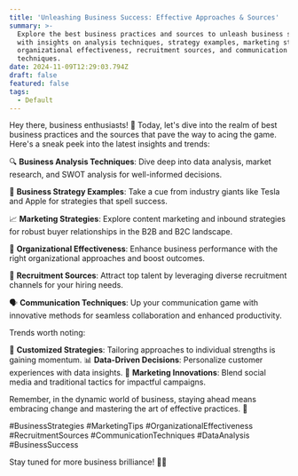 ```yaml
---
title: 'Unleashing Business Success: Effective Approaches & Sources'
summary: >-
  Explore the best business practices and sources to unleash business success
  with insights on analysis techniques, strategy examples, marketing strategies,
  organizational effectiveness, recruitment sources, and communication
  techniques.
date: 2024-11-09T12:29:03.794Z
draft: false
featured: false
tags:
  - Default
---
```


Hey there, business enthusiasts! 🚀 Today, let's dive into the realm of best business practices and the sources that pave the way to acing the game. Here's a sneak peek into the latest insights and trends:

🔍 **Business Analysis Techniques**: Dive deep into data analysis, market research, and SWOT analysis for well-informed decisions.

🚀 **Business Strategy Examples**: Take a cue from industry giants like Tesla and Apple for strategies that spell success.

📈 **Marketing Strategies**: Explore content marketing and inbound strategies for robust buyer relationships in the B2B and B2C landscape.

🏢 **Organizational Effectiveness**: Enhance business performance with the right organizational approaches and boost outcomes.

💼 **Recruitment Sources**: Attract top talent by leveraging diverse recruitment channels for your hiring needs.

🗣 **Communication Techniques**: Up your communication game with innovative methods for seamless collaboration and enhanced productivity.

Trends worth noting:

🎯 **Customized Strategies**: Tailoring approaches to individual strengths is gaining momentum.
📊 **Data-Driven Decisions**: Personalize customer experiences with data insights.
🌟 **Marketing Innovations**: Blend social media and traditional tactics for impactful campaigns.

Remember, in the dynamic world of business, staying ahead means embracing change and mastering the art of effective practices. 🌟

\#BusinessStrategies #MarketingTips #OrganizationalEffectiveness #RecruitmentSources #CommunicationTechniques #DataAnalysis #BusinessSuccess

Stay tuned for more business brilliance! 💼✨

